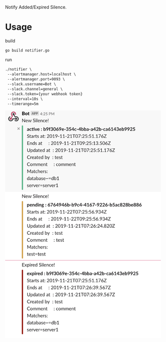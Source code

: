 Notify Added/Expired Silence.

# Usage
build

```
go build notifier.go
```

run

```
./notifier \ 
 --alertmanager.host=localhost \
 --alertmanager.port=9093 \
 --slack.username=Bot \
 --slack.channel=general \
 --slack.token={your webhook token}
 --interval=10s \
 --timerange=5m
```

![slack image](https://raw.githubusercontent.com/m-masataka/alertmanager-silence-notifier/images/slack_image.png)
